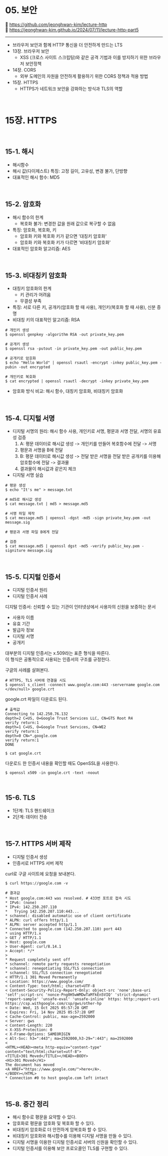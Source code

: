 # 05. 보안

🔗 https://github.com/jeonghwan-kim/lecture-http  
🔗 https://jeonghwan-kim.github.io/2024/07/11/lecture-http-part5

<hr>

- 브라우저 보안과 함께 HTTP 통신을 더 안전하게 만드는 LTS
- 13장. 브라우저 보안
  - XSS (크로스 사이트 스크립팅)와 같은 공격 기법과 이를 방지하기 위한 브라우저 보안정책
- 14장. CORS
  - 외부 도메인의 자원을 안전하게 활용하기 위한 CORS 정책과 적용 방법
- 15장. HTTPS
  - HTTPS가 네트워크 보안을 강화하는 방식과 TLS의 역할

<br>

# 15장. HTTPS

<br>

## 15-1. 해시

- 해시함수
- 해시 값(다이제스트) 특징: 고정 길이, 고유성, 변경 불가, 단방향
- 대표적인 해시 함수: MD5

<br>

## 15-2. 암호화

- 해시 함수의 한계
  - 복호화 불가: 변경한 값을 원래 값으로 복구할 수 없음
- 특징: 암호화, 복호화, 키
  - 암호화 키와 복호화 키가 같으면 '대칭키 암호화'
  - 암호화 키와 복호화 키가 다르면 '비대칭키 암호화'
- 대표적인 암호화 알고리즘: AES

<br>

## 15-3. 비대칭키 암호화

- 대칭키 암호화의 한계
  - 키 관리가 어려움
  - 무결성 부족
- 특징: 서로 다른 키, 공개키(암호화 할 때 사용), 개인키(복호화 할 때 사용), 신분 증명
- 비대칭 키의 대표적인 알고리즘: RSA

```shell
# 개인키 생성
$ openssl genpkey -algorithm RSA -out private_key.pem

# 공개키 생성
$ openssl rsa -putout -in private_key.pem -out public_key.pem

# 공개키로 암호화
$ echo "Hello World" | openssl rsautl -encrypt -inkey public_key.pem -pubin -out encrypted

# 개인키로 복호화
$ cat encrypted | openssl rsautl -decrypt -inkey private_key.pem
```

- 암호화 방식 비교: 해시 함수, 대칭키 암호화, 비대칭키 암호화

<br>

## 15-4. 디지털 서명

- 디지털 서명의 원리: 해시 함수 사용, 개인키로 서명, 평문과 서명 전달, 서명의 유효성 검증
  1. A: 평문 데이터로 해시값 생성 -> 개인키를 만들어 복호함수에 전달 -> 서명
  2. 평문과 서명을 B에 전달
  3. B: 평문 데이터로 해시값 생성 -> 전달 받은 서명을 전달 받은 공개키를 이용해 암호함수에 전달 -> 결과물
  4. 결과물이 해시값과 같은지 체크
- 디지털 서명 실습

```shell
# 평문 생성
$ echo "It's me" > message.txt

# md5로 해시값 생성
$ cat message.txt | md5 > message.md5

# 서명 파일 제작
$ cat message.md5 | openssl -dgst -md5 -sign private_key.pem -out message.sig

# 평문과 서명 파일 B에게 전달

# 검증
$ cat message.md5 | openssl dgst -md5 -verify public_key.pem -signiture message.sig

```

<br>

## 15-5. 디지털 인증서

- 디지털 인증서 원리
- 디지털 인증서 사례

디지털 인증서: 신뢰할 수 있는 기관이 인터넷상에서 사용자의 신원을 보증하는 문서

- 사용자 이름
- 유효 기간
- 발급자 정보
- 디지털 서명
- 공개키

대부분의 디지털 인증서는 x.509라는 표준 형식을 따른다.  
이 형식은 공통적으로 사용되는 인증서의 구조를 규정한다.

구글의 사례를 살펴본다.

```shell
# HTTPS, TLS 서버에 연결을 시도
$ openssl s_client -connect www.google.com:443 -servername google.com </dev/null> google.crt
```

google.crt 파일이 다운로드 된다.

```shell
# 출력값
Connecting to 142.250.76.132
depth=2 C=US, O=Google Trust Services LLC, CN=GTS Root R4
verify return:1
depth=1 C=US, O=Google Trust Services, CN=WE2
verify return:1
depth=0 CN=*.google.com
verify return:1
DONE
```

```shell
$ cat google.crt
```

다운로드 한 인증서 내용을 확인할 때도 OpenSSL을 사용한다.

```shell
$ openssl x509 -in google.crt -text -noout
```

<br>

## 15-6. TLS

- 1단계: TLS 핸드쉐이크
- 2단계: 데이터 전송

<br>

## 15-7. HTTPS 서버 제작

- 디지털 인증서 생성
- 인증서로 HTTPS 서버 제작

curl로 구글 사이트에 요청을 보내본다.

```shell
$ curl https://google.com -v
```

```shell
# 결과값
* Host google.com:443 was resolved. # 433번 포트로 접속 시도
* IPv6: (none)
* IPv4: 142.250.207.110
*   Trying 142.250.207.110:443...
* schannel: disabled automatic use of client certificate
* ALPN: curl offers http/1.1
* ALPN: server accepted http/1.1
* Connected to google.com (142.250.207.110) port 443
* using HTTP/1.x
> GET / HTTP/1.1
> Host: google.com
> User-Agent: curl/8.14.1
> Accept: */*
>
* Request completely sent off
* schannel: remote party requests renegotiation
* schannel: renegotiating SSL/TLS connection
* schannel: SSL/TLS connection renegotiated
< HTTP/1.1 301 Moved Permanently
< Location: https://www.google.com/
< Content-Type: text/html; charset=UTF-8
< Content-Security-Policy-Report-Only: object-src 'none';base-uri 'self';script-src 'nonce-Png0H5wWMDwTaMfkEn5VIQ' 'strict-dynamic' 'report-sample' 'unsafe-eval' 'unsafe-inline' https: http:;report-uri https://csp.withgoogle.com/csp/gws/other-hp
< Date: Wed, 15 Oct 2025 05:57:28 GMT
< Expires: Fri, 14 Nov 2025 05:57:28 GMT
< Cache-Control: public, max-age=2592000
< Server: gws
< Content-Length: 220
< X-XSS-Protection: 0
< X-Frame-Options: SAMEORIGIN
< Alt-Svc: h3=":443"; ma=2592000,h3-29=":443"; ma=2592000
<
<HTML><HEAD><meta http-equiv="content-type" content="text/html;charset=utf-8">
<TITLE>301 Moved</TITLE></HEAD><BODY>
<H1>301 Moved</H1>
The document has moved
<A HREF="https://www.google.com/">here</A>.
</BODY></HTML>
* Connection #0 to host google.com left intact
```

<br>

## 15-8. 중간 정리

- 해시 함수로 평문을 요약할 수 있다.
- 암호화로 평문을 암호화 및 복호화 할 수 있다.
- 비대칭키 암호화로 더 안전하게 암복호화 할 수 있다.
- 비대칭키 암호화와 해시함수를 이용해 디지털 서명을 만들 수 있다.
- 디지털 서명을 이용한 디지털 인증서로 서버의 신원을 확인할 수 있다.
- 디지털 인증서를 이용해 보안 프로오콜인 TLS를 구현할 수 있다.
